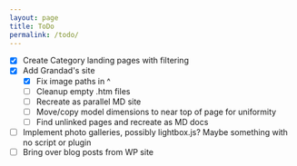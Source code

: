 ```yaml
---
layout: page
title: ToDo
permalink: /todo/
---
```

* [x] Create Category landing pages with filtering
* [x] Add Grandad's site
  * [x] Fix image paths in ^
  * [ ] Cleanup empty .htm files
  * [ ] Recreate as parallel MD site
  * [ ] Move/copy model dimensions to near top of page for uniformity
  * [ ] Find unlinked pages and recreate as MD docs
* [ ] Implement photo galleries, possibly lightbox.js? Maybe something with no script or plugin
* [ ] Bring over blog posts from WP site